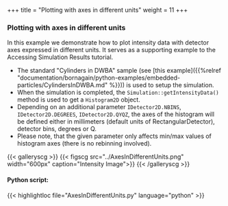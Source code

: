 +++
title = "Plotting with axes in different units"
weight = 11
+++

### Plotting with axes in different units

In this example we demonstrate how to plot intensity data with detector axes expressed in different units. It serves as a supporting example to the Accessing Simulation Results tutorial.

* The standard "Cylinders in DWBA" sample (see [this example]({{%relref "documentation/bornagain/python-examples/embedded-particles/CylindersInDWBA.md" %}})) is used to setup the simulation.
* When the simulation is completed, the `Simulation::getIntensityData()` method is used to get a `Histogram2D` object.
* Depending on an additional parameter `IDetector2D.NBINS`, `IDetector2D.DEGREES`, `IDetector2D.QYQZ`, the axes of the histogram will be defined either in millimeters (default units of RectangularDetector), detector bins, degrees or Q.
* Please note, that the given parameter only affects min/max values of histogram axes (there is no rebinning involved).


{{< galleryscg >}}
{{< figscg src="../AxesInDifferentUnits.png" width="600px" caption="Intensity Image">}}
{{< /galleryscg >}}

#### Python script:
{{< highlightloc file="AxesInDifferentUnits.py" language="python" >}}
